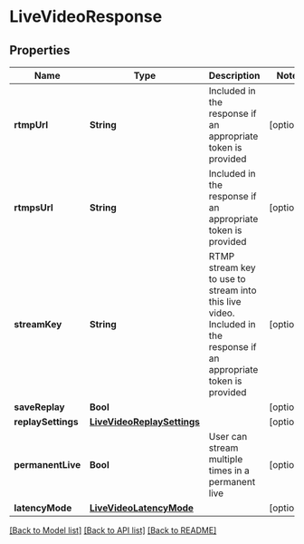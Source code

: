 # LiveVideoResponse

## Properties
Name | Type | Description | Notes
------------ | ------------- | ------------- | -------------
**rtmpUrl** | **String** | Included in the response if an appropriate token is provided | [optional] 
**rtmpsUrl** | **String** | Included in the response if an appropriate token is provided | [optional] 
**streamKey** | **String** | RTMP stream key to use to stream into this live video. Included in the response if an appropriate token is provided | [optional] 
**saveReplay** | **Bool** |  | [optional] 
**replaySettings** | [**LiveVideoReplaySettings**](LiveVideoReplaySettings.md) |  | [optional] 
**permanentLive** | **Bool** | User can stream multiple times in a permanent live | [optional] 
**latencyMode** | [**LiveVideoLatencyMode**](LiveVideoLatencyMode.md) |  | [optional] 

[[Back to Model list]](../README.md#documentation-for-models) [[Back to API list]](../README.md#documentation-for-api-endpoints) [[Back to README]](../README.md)


